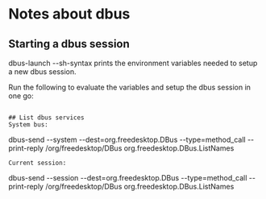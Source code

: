 # Notes about dbus

## Starting a dbus session

dbus-launch --sh-syntax prints the environment variables needed to setup a new dbus session.

Run the following to evaluate the variables and setup the dbus session in one go:
```eval $(dbus-launch --sh-syntax)

## List dbus services
System bus:
```
dbus-send --system --dest=org.freedesktop.DBus --type=method_call --print-reply /org/freedesktop/DBus org.freedesktop.DBus.ListNames
```
Current session:
```
dbus-send --session --dest=org.freedesktop.DBus --type=method_call --print-reply /org/freedesktop/DBus org.freedesktop.DBus.ListNames
```
